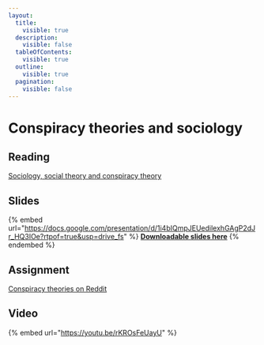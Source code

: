 ```yaml
---
layout:
  title:
    visible: true
  description:
    visible: false
  tableOfContents:
    visible: true
  outline:
    visible: true
  pagination:
    visible: false
---
```


# Conspiracy theories and sociology

## Reading

[Sociology, social theory and conspiracy theory](https://drive.google.com/file/d/1lnusLng25m07YMkR4\_3H\_hAzyCX9REJ7/view?usp=sharing)

## Slides

{% embed url="https://docs.google.com/presentation/d/1i4bIQmpJEUedilexhGAgP2dJr_HQ3IOe?rtpof=true&usp=drive_fs" %}
[**Downloadable slides here**](https://docs.google.com/presentation/d/1i4bIQmpJEUedilexhGAgP2dJr\_HQ3IOe?rtpof=true\&usp=drive\_fs)
{% endembed %}

## Assignment

[Conspiracy theories on Reddit](https://docs.google.com/document/d/1iOL8WSqtVsuHbBBBklrRy8plGxAL-DWT?rtpof=true\&usp=drive\_fs)

## Video

{% embed url="https://youtu.be/rKROsFeUayU" %}


